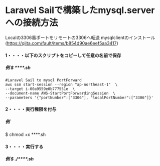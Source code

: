 # Laravel Sailで構築したmysql.serverへの接続方法
Localの3306番ポートをリモートの3306へ転送
mysqlclientのインストール
(https://qiita.com/fault/items/b854d90ae6eef5aa3417)


#### 1・・・・以下のスクリプトをコピーして任意の名前で保存
##### 例  $ ****.sh

```
#Laravel Sail to mysql PortForward
aws ssm start-session --region "ap-northeast-1"  \
--target i-00a9559e0b777551e  \
--document-name AWS-StartPortForwardingSession  \
--parameters '{"portNumber":["3306"], "localPortNumber":["3306"]}'
```

#### 2・・・・実行権限を付与
##### 例  
$ chmod +x ****.sh

#### 3・・・・実行する
##### 例  $ ./****.sh


